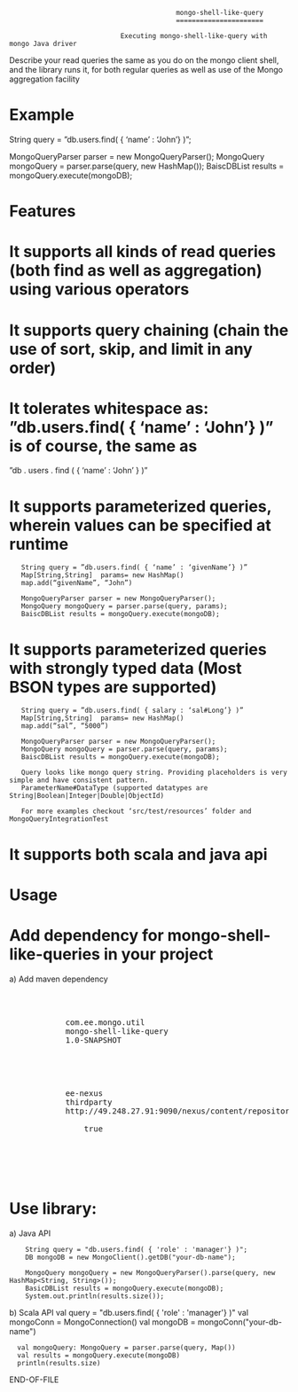                                               mongo-shell-like-query
                                              ======================

                                Executing mongo-shell-like-query with mongo Java driver

Describe your read queries the same as you do on the mongo client shell, and the library runs it, for both regular queries as well as use of the Mongo aggregation facility

Example
========

String query = ”db.users.find( { ‘name’ : ‘John’} )”;

MongoQueryParser parser = new MongoQueryParser();
MongoQuery mongoQuery = parser.parse(query, new HashMap());
BaiscDBList results = mongoQuery.execute(mongoDB);

Features
========

# It supports all kinds of read queries (both find as well as aggregation) using various operators
# It supports query chaining (chain the use of sort, skip, and limit in any order)
# It tolerates whitespace as: ”db.users.find( { ‘name’ : ‘John’} )” is of course, the same as 
   ”db   .   users  .  find  (  {   ‘name’   :   ‘John’   }   )”

# It supports parameterized queries, wherein values can be specified at runtime

       String query = ”db.users.find( { ‘name’ : ‘givenName’} )”
       Map[String,String]  params= new HashMap()
       map.add(“givenName”, “John”)

       MongoQueryParser parser = new MongoQueryParser();
       MongoQuery mongoQuery = parser.parse(query, params);
       BaiscDBList results = mongoQuery.execute(mongoDB);

# It supports parameterized queries with strongly typed data (Most BSON types are supported)

       String query = ”db.users.find( { salary : ‘sal#Long’} )” 
       Map[String,String]  params= new HashMap()
       map.add(“sal”, “5000”)

       MongoQueryParser parser = new MongoQueryParser();
       MongoQuery mongoQuery = parser.parse(query, params);
       BaiscDBList results = mongoQuery.execute(mongoDB);

       Query looks like mongo query string. Providing placeholders is very simple and have consistent pattern.
       ParameterName#DataType (supported datatypes are String|Boolean|Integer|Double|ObjectId)

       For more examples checkout ‘src/test/resources’ folder and MongoQueryIntegrationTest

#  It supports both scala and java api 


Usage
=====

# Add dependency for mongo-shell-like-queries in your project

   a) Add maven dependency

   <pre>

    <dependencies>
        <dependency>
            <groupId>com.ee.mongo.util</groupId>
            <artifactId>mongo-shell-like-query</artifactId>
            <version>1.0-SNAPSHOT</version>
        </dependency>
    </dependencies>

    <repositories>
        <repository>
            <id>ee-nexus</id>
            <name>thirdparty</name>
            <url>http://49.248.27.91:9090/nexus/content/repositories/snapshots/</url>
            <snapshots>
                <enabled>true</enabled>
            </snapshots>
        </repository>
    </repositories>

  </pre> 

# Use library:

   a) Java API

        String query = "db.users.find( { 'role' : 'manager'} )";
        DB mongoDB = new MongoClient().getDB("your-db-name");

        MongoQuery mongoQuery = new MongoQueryParser().parse(query, new HashMap<String, String>());
        BasicDBList results = mongoQuery.execute(mongoDB);
        System.out.println(results.size());

   b) Scala API
      val query = "db.users.find( { 'role' : 'manager'} )"
      val mongoConn = MongoConnection()
      val mongoDB = mongoConn("your-db-name")
  
      val mongoQuery: MongoQuery = parser.parse(query, Map())
      val results = mongoQuery.execute(mongoDB)
      println(results.size)
  
END-OF-FILE 

